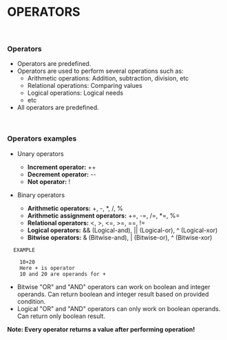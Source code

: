 # OPERATORS

<br>

### **Operators**

+ Operators are predefined.
+ Operators are used to perform several operations such as:
  + Arithmetic operations: Addition, subtraction, division, etc
  + Relational operations: Comparing values
  + Logical operations: Logical needs
  + etc
+ All operators are predefined.

<br>

### **Operators examples**

+ Unary operators
  + **Increment operator:** ++
  + **Decrement operator:** --
  + **Not operator:** !

+ Binary operators
  + **Arithmetic operators:** +, -, *, /, %
  + **Arithmetic assignment operators:** +=, -=, /=, *=, %=
  + **Relational operators:** <, >, <=, >=, ==, !=
  + **Logical operators:** && (Logical-and), || (Logical-or), ^ (Logical-xor)
  + **Bitwise operators:** & (Bitwise-and), | (Bitwise-or), ^ (Bitwise-xor)

```
  EXAMPLE
  
    10+20
    Here + is operator 
    10 and 20 are operands for +
```

+ Bitwise "OR" and "AND" operators can work on boolean and integer operands. Can return boolean and integer result based on provided condition.
+ Logical "OR" and "AND" operators can only work on boolean operands. Can return only boolean result.

**Note: Every operator returns a value after performing operation!**
